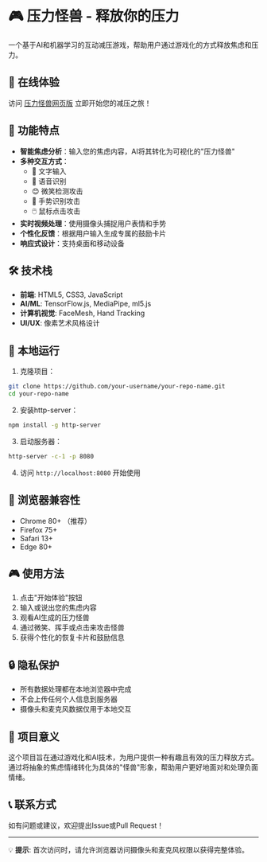 # 🎮 压力怪兽 - 释放你的压力

一个基于AI和机器学习的互动减压游戏，帮助用户通过游戏化的方式释放焦虑和压力。

## 🌟 在线体验

访问 [压力怪兽网页版](https://your-username.github.io/your-repo-name/) 立即开始您的减压之旅！

## 🎯 功能特点

- **智能焦虑分析**：输入您的焦虑内容，AI将其转化为可视化的"压力怪兽"
- **多种交互方式**：
  - 💬 文字输入
  - 🎤 语音识别
  - 😊 微笑检测攻击
  - 👋 手势识别攻击
  - 🖱️ 鼠标点击攻击
- **实时视频处理**：使用摄像头捕捉用户表情和手势
- **个性化反馈**：根据用户输入生成专属的鼓励卡片
- **响应式设计**：支持桌面和移动设备

## 🛠️ 技术栈

- **前端**: HTML5, CSS3, JavaScript
- **AI/ML**: TensorFlow.js, MediaPipe, ml5.js
- **计算机视觉**: FaceMesh, Hand Tracking
- **UI/UX**: 像素艺术风格设计

## 🚀 本地运行

1. 克隆项目：
```bash
git clone https://github.com/your-username/your-repo-name.git
cd your-repo-name
```

2. 安装http-server：
```bash
npm install -g http-server
```

3. 启动服务器：
```bash
http-server -c-1 -p 8080
```

4. 访问 `http://localhost:8080` 开始使用

## 📱 浏览器兼容性

- Chrome 80+ （推荐）
- Firefox 75+
- Safari 13+
- Edge 80+

## 🎮 使用方法

1. 点击"开始体验"按钮
2. 输入或说出您的焦虑内容
3. 观看AI生成的压力怪兽
4. 通过微笑、挥手或点击来攻击怪兽
5. 获得个性化的恢复卡片和鼓励信息

## 🔒 隐私保护

- 所有数据处理都在本地浏览器中完成
- 不会上传任何个人信息到服务器
- 摄像头和麦克风数据仅用于本地交互

## 🌈 项目意义

这个项目旨在通过游戏化和AI技术，为用户提供一种有趣且有效的压力释放方式。通过将抽象的焦虑情绪转化为具体的"怪兽"形象，帮助用户更好地面对和处理负面情绪。

## 📞 联系方式

如有问题或建议，欢迎提出Issue或Pull Request！

---

💡 **提示**: 首次访问时，请允许浏览器访问摄像头和麦克风权限以获得完整体验。 